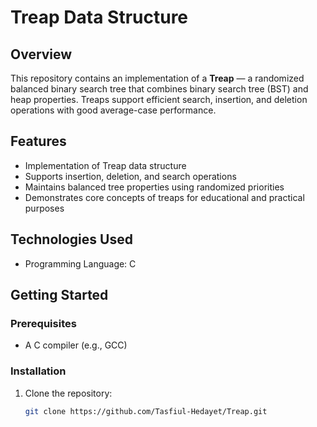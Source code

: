 # Treap Data Structure

## Overview

This repository contains an implementation of a **Treap** — a randomized balanced binary search tree that combines binary search tree (BST) and heap properties. Treaps support efficient search, insertion, and deletion operations with good average-case performance.

## Features

- Implementation of Treap data structure
- Supports insertion, deletion, and search operations
- Maintains balanced tree properties using randomized priorities
- Demonstrates core concepts of treaps for educational and practical purposes

## Technologies Used

- Programming Language: C

## Getting Started

### Prerequisites

- A C compiler (e.g., GCC)

### Installation

1. Clone the repository:

   ```bash
   git clone https://github.com/Tasfiul-Hedayet/Treap.git
